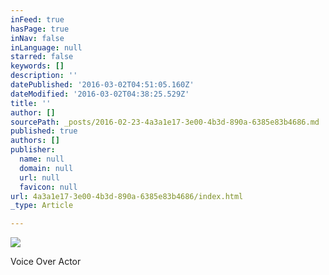 ```yaml
---
inFeed: true
hasPage: true
inNav: false
inLanguage: null
starred: false
keywords: []
description: ''
datePublished: '2016-03-02T04:51:05.160Z'
dateModified: '2016-03-02T04:38:25.529Z'
title: ''
author: []
sourcePath: _posts/2016-02-23-4a3a1e17-3e00-4b3d-890a-6385e83b4686.md
published: true
authors: []
publisher:
  name: null
  domain: null
  url: null
  favicon: null
url: 4a3a1e17-3e00-4b3d-890a-6385e83b4686/index.html
_type: Article

---
```

![](https://the-grid-user-content.s3-us-west-2.amazonaws.com/e81460c8-4ed0-44f2-b4f3-942f2ab3a479.jpg)

Voice Over Actor